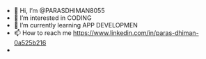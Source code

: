 - 👋 Hi, I’m @PARASDHIMAN8055
- 👀 I’m interested in CODING
- 🌱 I’m currently learning APP DEVELOPMEN
- 📫 How to reach me https://www.linkedin.com/in/paras-dhiman-0a525b216
- 

<!---
PARASDHIMAN8055/PARASDHIMAN8055 is a ✨ special ✨ repository because its `README.md` (this file) appears on your GitHub profile.
You can click the Preview link to take a look at your changes.
--->

